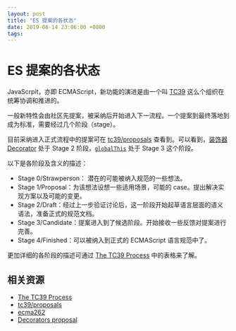 ```yaml
---
layout: post
title: "ES 提案的各状态"
date: 2019-06-14 23:06:00 +0800
tags: 
---
```

    
# ES 提案的各状态

JavaScrpit，亦即 ECMAScript，新功能的演进是由一个叫 [TC39](https://www.ecma-international.org/memento/tc39.htm) 这么个组织在统筹协调和推进的。

一般新特性会由社区先提案，被采纳后开始进入下一流程。一个提案到最终落地到成为标准，需要经过几个阶段（stage）。

目前采纳进入正式流程中的提案可在 [tc39/proposals](https://github.com/tc39/proposals) 查看到。可以看到，[装饰器 Decorator](http://github.com/tc39/proposal-decorators) 处于 Stage 2 阶段，[`globalThis`](https://github.com/tc39/proposal-global) 处于 Stage 3 这个阶段。

以下是各阶段及含义的描述：

- Stage 0/Strawperson： 潜在的可能被纳入规范的一些想法。
- Stage 1/Proposal：为该想法设想一些适用场景，可能的 case。提出解决实现方案以及可能的变更。
- Stage 2/Draft：经过上一步验证讨论后，这一阶段开始起草语言层面的语义语法，准备正式的规范文档。
- Stage 3/Candidate：提案进入到了候选阶段。开始接收一些反馈对提案进行完善。
- Stage 4/Finished：可以被纳入到正式的 ECMAScript 语言规范中了。

更加详细的各阶段的描述可通过 [The TC39 Process](https://tc39.es/process-document/) 中的表格来了解。

## 相关资源

- [The TC39 Process](https://tc39.es/process-document/)
- [tc39/proposals](https://github.com/tc39/proposals)
- [ecma262](https://tc39.es/ecma262/)
- [Decorators proposal](https://tc39.es/proposal-decorators/)

    